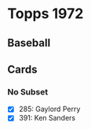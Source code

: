 # Topps 1972 
## Baseball

## Cards

### No Subset
- [x] 285: Gaylord Perry<br>
- [x] 391: Ken Sanders<br>
